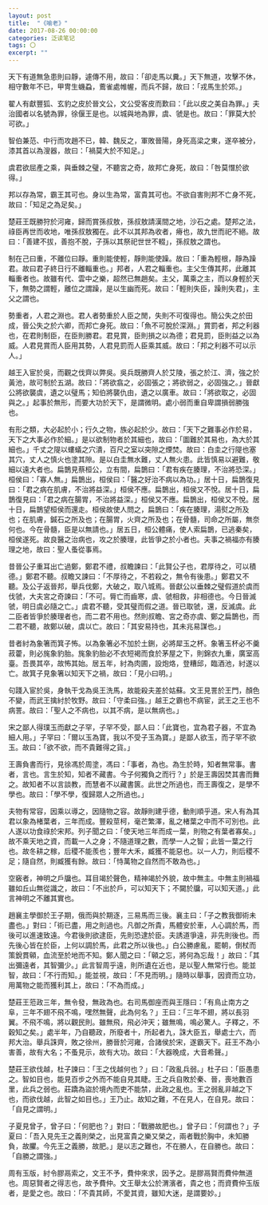 ```yaml
---
layout: post
title:  "《喻老》"
date: 2017-08-26 00:00:00
categories: 泛读笔记
tags: 〇
excerpt: ""
---
```


天下有道無急患則曰靜，遽傳不用，故曰：「卻走馬以糞。」天下無道，攻擊不休，相守數年不已，甲冑生蟣蝨，鷰雀處帷幄，而兵不歸，故曰：「戎馬生於郊。」

翟人有獻豐狐、玄豹之皮於晉文公，文公受客皮而歎曰：「此以皮之美自為罪。」夫治國者以名號為罪，徐偃王是也。以城與地為罪，虞、虢是也。故曰：「罪莫大於可欲。」

智伯兼范、中行而攻趙不已，韓、魏反之，軍敗晉陽，身死高梁之東，遂卒被分，漆其首以為溲器，故曰：「禍莫大於不知足。」

虞君欲屈產之乘，與垂棘之璧，不聽宮之奇，故邦亡身死，故曰：「咎莫憯於欲得。」

邦以存為常，霸王其可也。身以生為常，富貴其可也。不欲自害則邦不亡身不死，故曰：「知足之為足矣。」

楚莊王既勝狩於河雍，歸而賞孫叔敖，孫叔敖請漢間之地，沙石之處。楚邦之法，祿臣再世而收地，唯孫叔敖獨在。此不以其邦為收者，瘠也，故九世而祀不絕。故曰：「善建不拔，善抱不脫，子孫以其祭祀世世不輟」，孫叔敖之謂也。

制在己曰重，不離位曰靜。重則能使輕，靜則能使躁。故曰：「重為輕根，靜為躁君。故曰君子終日行不離輜重也。」邦者，人君之輜重也。主父生傳其邦，此離其輜重者也。故雖有代、雲中之樂，超然已無趙矣。主父，萬乘之主，而以身輕於天下，無勢之謂輕，離位之謂躁，是以生幽而死。故曰：「輕則失臣，躁則失君」，主父之謂也。

勢重者，人君之淵也。君人者勢重於人臣之閒，失則不可復得也。簡公失之於田成，晉公失之於六卿，而邦亡身死。故曰：「魚不可脫於深淵。」賞罰者，邦之利器也，在君則制臣，在臣則勝君。君見賞，臣則損之以為德；君見罰，臣則益之以為威。人君見賞而人臣用其勢，人君見罰而人臣乘其威。故曰：「邦之利器不可以示人。」

越王入宦於吳，而觀之伐齊以弊吳。吳兵既勝齊人於艾陵，張之於江、濟，強之於黃池，故可制於五湖。故曰：「將欲翕之，必固張之；將欲弱之，必固強之。」晉獻公將欲襲虞，遺之以璧馬；知伯將襲仇由，遺之以廣車。故曰：「將欲取之，必固與之。」起事於無形，而要大功於天下，是謂微明。處小弱而重自卑謂損弱勝強也。

有形之類，大必起於小；行久之物，族必起於少。故曰：「天下之難事必作於易，天下之大事必作於細。」是以欲制物者於其細也，故曰：「圖難於其易也，為大於其細也。」千丈之隄以螻蟻之穴潰，百尺之室以突隙之煙焚。故曰：白圭之行隄也塞其穴，丈人之慎火也塗其隙。是以白圭無水難，丈人無火患。此皆慎易以避難，敬細以遠大者也。扁鵲見蔡桓公，立有間，扁鵲曰：「君有疾在腠理，不治將恐深。」桓侯曰：「寡人無。」扁鵲出，桓侯曰：「醫之好治不病以為功。」居十日，扁鵲復見曰：「君之病在肌膚，不治將益深。」桓侯不應。扁鵲出，桓侯又不悅。居十日，扁鵲復見曰：「君之病在腸胃，不治將益深。」桓侯又不應。扁鵲出，桓侯又不悅。居十日，扁鵲望桓侯而還走。桓侯故使人問之，扁鵲曰：「疾在腠理，湯熨之所及也；在肌膚，鍼石之所及也；在腸胃，火齊之所及也；在骨髓，司命之所屬，無奈何也。今在骨髓，臣是以無請也。」居五日，桓公體痛，使人索扁鵲，已逃秦矣，桓侯遂死。故良醫之治病也，攻之於腠理，此皆爭之於小者也。夫事之禍福亦有腠理之地，故曰：聖人蚤從事焉。

昔晉公子重耳出亡過鄭，鄭君不禮，叔瞻諫曰：「此賢公子也，君厚待之，可以積德。」鄭君不聽。叔瞻又諫曰：「不厚待之，不若殺之，無令有後患。」鄭君又不聽。及公子返晉邦，舉兵伐鄭，大破之，取八城焉。晉獻公以垂棘之璧假道於虞而伐虢，大夫宮之奇諫曰：「不可。脣亡而齒寒，虞、虢相救，非相德也。今日晉滅虢，明日虞必隨之亡。」虞君不聽，受其璧而假之道。晉已取虢，還，反滅虞。此二臣者皆爭於腠理者也，而二君不用也。然則叔瞻、宮之奇亦虞、鄭之扁鵲也，而二君不聽，故鄭以破，虞以亡。故曰：「其安易持也，其未兆易謀也。」

昔者紂為象箸而箕子怖。以為象箸必不加於土鉶，必將犀玉之杯。象箸玉杯必不羹菽藿，則必旄象豹胎。旄象豹胎必不衣短褐而食於茅屋之下，則錦衣九重，廣室高臺。吾畏其卒，故怖其始。居五年，紂為肉圃，設炮烙，登糟邱，臨酒池，紂遂以亡。故箕子見象箸以知天下之禍，故曰：「見小曰明。」

句踐入宦於吳，身執干戈為吳王洗馬，故能殺夫差於姑蘇。文王見詈於王門，顏色不變，而武王擒紂於牧野。故曰：「守柔曰強。」越王之霸也不病宦，武王之王也不病詈。故曰：「聖人之不病也，以其不病，是以無病也。」

宋之鄙人得璞玉而獻之子罕，子罕不受，鄙人曰：「此寶也，宜為君子器，不宜為細人用。」子罕曰：「爾以玉為寶，我以不受子玉為寶。」是鄙人欲玉，而子罕不欲玉。故曰：「欲不欲，而不貴難得之貨。」

王壽負書而行，見徐馮於周塗，馮曰：「事者，為也。為生於時，知者無常事。書者，言也。言生於知，知者不藏書。今子何獨負之而行？」於是王壽因焚其書而舞之。故知者不以言談教，而慧者不以藏書篋。此世之所過也，而王壽復之，是學不學也。故曰：「學不學，復歸眾人之所過也。」

夫物有常容，因乘以導之，因隨物之容。故靜則建乎德，動則順乎道。宋人有為其君以象為楮葉者，三年而成。豐殺莖柯，毫芒繁澤，亂之楮葉之中而不可別也。此人遂以功食祿於宋邦。列子聞之曰：「使天地三年而成一葉，則物之有葉者寡矣。」故不乘天地之資，而載一人之身；不隨道理之數，而學一人之智；此皆一葉之行也。故冬耕之稼，后稷不能羨也；豐年大禾，臧獲不能惡也。以一人力，則后稷不足；隨自然，則臧獲有餘。故曰：「恃萬物之自然而不敢為也。」

空竅者，神明之戶牖也。耳目竭於聲色，精神竭於外貌，故中無主。中無主則禍福雖如丘山無從識之，故曰：「不出於戶，可以知天下；不闚於牖，可以知天道。」此言神明之不離其實也。

趙襄主學御於王子期，俄而與於期逐，三易馬而三後。襄主曰：「子之教我御術未盡也。」對曰：「術已盡，用之則過也。凡御之所貴，馬體安於車，人心調於馬，而後可以進速致遠。今君後則欲逮臣，先則恐逮於臣。夫誘道爭遠，非先則後也。而先後心皆在於臣，上何以調於馬，此君之所以後也。」白公勝慮亂，罷朝，倒杖而策銳貫顊，血流至於地而不知。鄭人聞之曰：「顊之忘，將何為忘哉！」故曰：「其出彌遠者，其智彌少。」此言智周乎遠，則所遺在近也，是以聖人無常行也。能並智，故曰：「不行而知。」能並視，故曰：「不見而明。」隨時以舉事，因資而立功，用萬物之能而獲利其上，故曰：「不為而成。」

楚莊王蒞政三年，無令發，無政為也。右司馬御座而與王隱曰：「有鳥止南方之阜，三年不翅不飛不鳴，嘿然無聲，此為何名？」王曰：「三年不翅，將以長羽翼。不飛不鳴，將以觀民則。雖無飛，飛必沖天；雖無鳴，鳴必驚人。子釋之，不穀知之矣。」處半年，乃自聽政，所廢者十，所起者九，誅大臣五，舉處士六，而邦大治。舉兵誅齊，敗之徐州，勝晉於河雍，合諸侯於宋，遂霸天下。莊王不為小害善，故有大名；不蚤見示，故有大功。故曰：「大器晚成，大音希聲。」

楚莊王欲伐越，杜子諫曰：「王之伐越何也？」曰：「政亂兵弱。」杜子曰：「臣愚患之。智如目也，能見百步之外而不能自見其睫。王之兵自敗於秦、晉，喪地數百里，此兵之弱也。莊蹻為盜於境內而吏不能禁，此政之亂也。王之弱亂非越之下也，而欲伐越，此智之如目也。」王乃止。故知之難，不在見人，在自見。故曰：「自見之謂明。」

子夏見曾子，曾子曰：「何肥也？」對曰：「戰勝故肥也。」曾子曰：「何謂也？」子夏曰：「吾入見先王之義則榮之，出見富貴之樂又榮之，兩者戰於胸中，未知勝負，故臞。今先王之義勝，故肥。」是以志之難也，不在勝人，在自勝也。故曰：「自勝之謂強。」

周有玉版，紂令膠鬲索之，文王不予，費仲來求，因予之。是膠鬲賢而費仲無道也。周惡賢者之得志也，故予費仲。文王舉太公於渭濱者，貴之也；而資費仲玉版者，是愛之也。故曰：「不貴其師，不愛其資，雖知大迷，是謂要妙。」




